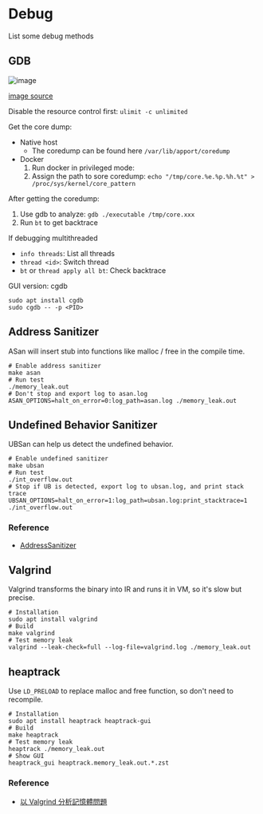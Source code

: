 # Debug

List some debug methods

## GDB

![image](https://github.com/user-attachments/assets/be43828c-0309-4b53-a27e-ffc65d8cf1ef)

[image source](https://aosabook.org/en/v2/gdb.html)

Disable the resource control first: `ulimit -c unlimited`

Get the core dump:

* Native host
  * The coredump can be found here `/var/lib/apport/coredump`
* Docker
  1. Run docker in privileged mode:
  2. Assign the path to sore coredump: `echo "/tmp/core.%e.%p.%h.%t" > /proc/sys/kernel/core_pattern`

After getting the coredump:

1. Use gdb to analyze: `gdb ./executable /tmp/core.xxx`
2. Run `bt` to get backtrace

If debugging multithreaded

* `info threads`: List all threads
* `thread <id>`: Switch thread
* `bt` or `thread apply all bt`: Check backtrace

GUI version: cgdb

```shell
sudo apt install cgdb
sudo cgdb -- -p <PID>
```

## Address Sanitizer

ASan will insert stub into functions like malloc / free in the compile time.

```shell
# Enable address sanitizer
make asan
# Run test
./memory_leak.out
# Don't stop and export log to asan.log
ASAN_OPTIONS=halt_on_error=0:log_path=asan.log ./memory_leak.out
```

## Undefined Behavior Sanitizer

UBSan can help us detect the undefined behavior.

```shell
# Enable undefined sanitizer
make ubsan
# Run test
./int_overflow.out
# Stop if UB is detected, export log to ubsan.log, and print stack trace
UBSAN_OPTIONS=halt_on_error=1:log_path=ubsan.log:print_stacktrace=1 ./int_overflow.out
```

### Reference

* [AddressSanitizer](https://github.com/google/sanitizers/wiki/AddressSanitizer)

## Valgrind

Valgrind transforms the binary into IR and runs it in VM, so it's slow but precise.

```shell
# Installation
sudo apt install valgrind
# Build
make valgrind
# Test memory leak
valgrind --leak-check=full --log-file=valgrind.log ./memory_leak.out
```

## heaptrack

Use `LD_PRELOAD` to replace malloc and free function, so don't need to recompile.

```shell
# Installation
sudo apt install heaptrack heaptrack-gui
# Build
make heaptrack
# Test memory leak
heaptrack ./memory_leak.out
# Show GUI
heaptrack_gui heaptrack.memory_leak.out.*.zst
```

### Reference

* [以 Valgrind 分析記憶體問題](https://hackmd.io/@sysprog/linux2023-lab0/%2F%40sysprog%2Flinux2023-lab0-b#%E4%BB%A5-Valgrind-%E5%88%86%E6%9E%90%E8%A8%98%E6%86%B6%E9%AB%94%E5%95%8F%E9%A1%8C)
